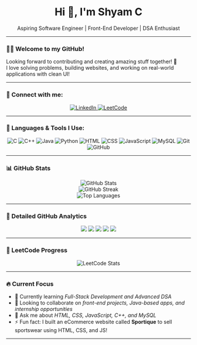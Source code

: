 <h1 align="center">Hi 👋, I'm Shyam C</h1>
<p align="center">Aspiring Software Engineer | Front-End Developer | DSA Enthusiast</p>

---

### 👨‍💻 Welcome to my GitHub!

Looking forward to contributing and creating amazing stuff together! 🚀  
I love solving problems, building websites, and working on real-world applications with clean UI!

---

### 🔗 Connect with me:

<p align="center">
  <a href="https://www.linkedin.com/in/shyam-chandrasekaran-175748320/" target="_blank">
    <img src="https://img.icons8.com/color/48/000000/linkedin.png" alt="LinkedIn"/>
  </a>
  <a href="https://leetcode.com/u/Shyam_Chandrasekaran_19/" target="_blank">
    <img src="https://img.icons8.com/external-tal-revivo-color-tal-revivo/48/000000/external-level-up-your-coding-skills-and-quickly-land-a-job-logo-color-tal-revivo.png" alt="LeetCode"/>
  </a>
</p>

---

### 🚀 Languages & Tools I Use:

<p align="center">
  <img src="https://img.icons8.com/color/48/000000/c-programming.png" alt="C"/>
  <img src="https://img.icons8.com/color/48/000000/c-plus-plus-logo.png" alt="C++"/>
  <img src="https://img.icons8.com/color/48/000000/java-coffee-cup-logo.png" alt="Java"/>
  <img src="https://img.icons8.com/color/48/000000/python--v1.png" alt="Python"/>
  
  <img src="https://img.icons8.com/color/48/000000/html-5--v1.png" alt="HTML"/>
  <img src="https://img.icons8.com/color/48/000000/css3.png" alt="CSS"/>
  <img src="https://img.icons8.com/color/48/000000/javascript.png" alt="JavaScript"/>
  
  <img src="https://img.icons8.com/color/48/000000/mysql-logo.png" alt="MySQL"/>
  
  <img src="https://img.icons8.com/color/48/000000/git.png" alt="Git"/>
  <img src="https://img.icons8.com/color/48/000000/github--v1.png" alt="GitHub"/>
</p>

---

### 📊 GitHub Stats

<p align="center">
  <img src="https://github-readme-stats.vercel.app/api?username=Shyam-192005&show_icons=true&theme=radical" alt="GitHub Stats"/>
  <br/>
  <img src="https://streak-stats.demolab.com?user=Shyam-192005&theme=radical" alt="GitHub Streak"/>
  <br/>
  <img src="https://github-readme-stats.vercel.app/api/top-langs/?username=Shyam-192005&layout=compact&theme=radical" alt="Top Languages"/>
</p>

---

### 🧠 Detailed GitHub Analytics

<p align="center">
  <img src="https://github-profile-summary-cards.vercel.app/api/cards/profile-details?username=Shyam-192005&theme=radical" />
  <img src="https://github-profile-summary-cards.vercel.app/api/cards/most-commit-language?username=Shyam-192005&theme=radical" />
  <img src="https://github-profile-summary-cards.vercel.app/api/cards/repos-per-language?username=Shyam-192005&theme=radical" />
  <img src="https://github-profile-summary-cards.vercel.app/api/cards/stats?username=Shyam-192005&theme=radical" />
  <img src="https://github-profile-summary-cards.vercel.app/api/cards/productive-time?username=Shyam-192005&theme=radical&utcOffset=+5" />
</p>

---

### 🧩 LeetCode Progress

<p align="center">
  <img src="https://leetcard.jacoblin.cool/Shyam_chandrasekaran_19?theme=dark&font=Baloo+Bhaijaan" alt="LeetCode Stats"/>
</p>

---

### 🔥 Current Focus

- 🌱 Currently learning *Full-Stack Development and Advanced DSA*  
- 👯 Looking to collaborate on *front-end projects, Java-based apps, and internship opportunities*  
- 💬 Ask me about *HTML, CSS, JavaScript, C++, and MySQL*  
- ⚡ Fun fact: I built an eCommerce website called **Sportique** to sell sportswear using HTML, CSS, and JS!

---
